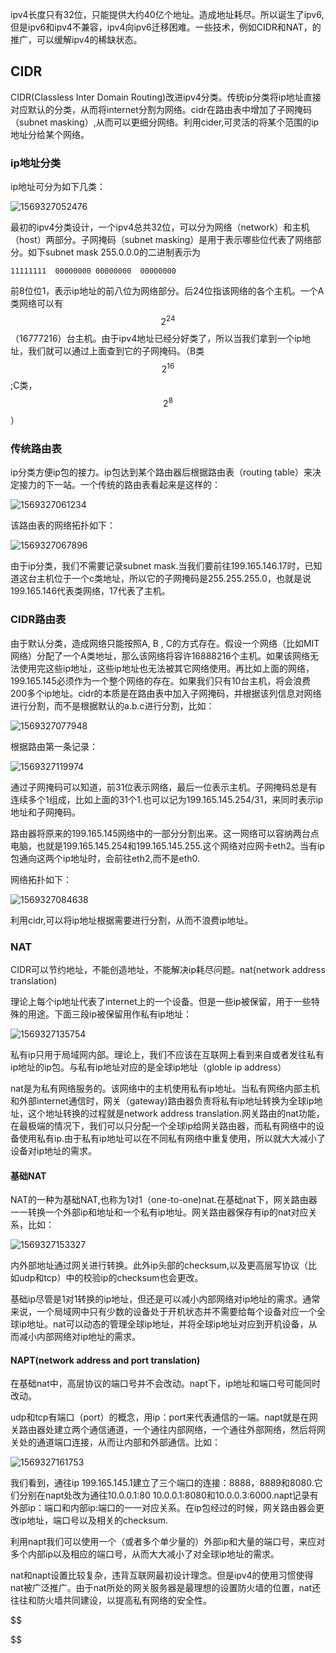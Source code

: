  ipv4长度只有32位，只能提供大约40亿个地址。造成地址耗尽。所以诞生了ipv6,但是ipv6和ipv4不兼容，ipv4向ipv6迁移困难。一些技术，例如CIDR和NAT，的推广，可以缓解ipv4的稀缺状态。

## CIDR

CIDR(Classless Inter Domain Routing)改进ipv4分类。传统ip分类将ip地址直接对应默认的分类，从而将internet分割为网络。cidr在路由表中增加了子网掩码（subnet masking）,从而可以更细分网络。利用cider,可灵活的将某个范围的ip地址分给某个网络。

### ip地址分类

ip地址可分为如下几类：

![1569327052476](image/1569327052476.png)

最初的ipv4分类设计，一个ipv4总共32位，可以分为网络（network）和主机（host）两部分。子网掩码（subnet masking）是用于表示哪些位代表了网络部分。如下subnet mask 255.0.0.0的二进制表示为

```
11111111  00000000 00000000  00000000
```

前8位位1，表示ip地址的前八位为网络部分。后24位指该网络的各个主机。一个A类网络可以有$$2^{24}$$（16777216）台主机。由于ipv4地址已经分好类了，所以当我们拿到一个ip地址，我们就可以通过上面查到它的子网掩码。（B类$$2^{16}$$;C类，$$2^8$$）

### 传统路由表

ip分类方便ip包的接力。ip包达到某个路由器后根据路由表（routing table）来决定接力的下一站。一个传统的路由表看起来是这样的：

![1569327061234](image/1569327061234.png)

该路由表的网络拓扑如下：

![1569327067896](image/1569327067896.png)

由于ip分类，我们不需要记录subnet mask.当我们要前往199.165.146.17时，已知道这台主机位于一个c类地址，所以它的子网掩码是255.255.255.0，也就是说199.165.146代表类网络，17代表了主机。

### CIDR路由表

由于默认分类，造成网络只能按照A, B , C的方式存在。假设一个网络（比如MIT网络）分配了一个A类地址，那么该网络将容许16888216个主机。如果该网络无法使用完这些ip地址，这些ip地址也无法被其它网络使用。再比如上面的网络，199.165.145必须作为一个整个网络的存在。如果我们只有10台主机，将会浪费200多个ip地址。cidr的本质是在路由表中加入子网掩码，并根据该列信息对网络进行分割，而不是根据默认的a.b.c进行分割，比如：

![1569327077948](image/1569327077948.png)

根据路由第一条记录：

![1569327119974](image/1569327119974.png)

通过子网掩码可以知道，前31位表示网络，最后一位表示主机。子网掩码总是有连续多个1组成，比如上面的31个1.也可以记为199.165.145.254/31，来同时表示ip地址和子网掩码。

路由器将原来的199.165.145网络中的一部分分割出来。这一网络可以容纳两台点电脑，也就是199.165.145.254和199.165.145.255.这个网络对应网卡eth2。当有ip包通向这两个ip地址时，会前往eth2,而不是eth0.

网络拓扑如下：

![1569327084638](image/1569327084638.png)

利用cidr,可以将ip地址根据需要进行分割，从而不浪费ip地址。

### NAT

CIDR可以节约地址，不能创造地址，不能解决ip耗尽问题。nat(network address translation)

理论上每个ip地址代表了internet上的一个设备。但是一些ip被保留，用于一些特殊的用途。下面三段ip被保留用作私有ip地址：

![1569327135754](image/1569327135754.png)

私有ip只用于局域网内部。理论上，我们不应该在互联网上看到来自或者发往私有ip地址的ip包。与私有ip地址对应的是全球ip地址（globle ip address）

nat是为私有网络服务的。该网络中的主机使用私有ip地址。当私有网络内部主机和外部internet通信时，网关（gateway)路由器负责将私有ip地址转换为全球ip地址，这个地址转换的过程就是network address translation.网关路由的nat功能，在最极端的情况下，我们可以只分配一个全球ip给网关路由器，而私有网络中的设备使用私有ip.由于私有ip地址可以在不同私有网络中重复使用，所以就大大减小了设备对ip地址的需求。

#### 基础NAT

NAT的一种为基础NAT,也称为1对1（one-to-one)nat.在基础nat下，网关路由器一一转换一个外部ip和地址和一个私有ip地址。网关路由器保存有ip的nat对应关系，比如：

![1569327153327](image/1569327153327.png)

内外部地址通过网关进行转换。此外ip头部的checksum,以及更高层写协议（比如udp和tcp）中的校验ip的checksum也会更改。

基础ip尽管是1对1转换的ip地址，但还是可以减小内部网络对ip地址的需求。通常来说，一个局域网中只有少数的设备处于开机状态并不需要给每个设备对应一个全球ip地址。nat可以动态的管理全球ip地址，并将全球ip地址对应到开机设备，从而减小内部网络对ip地址的需求。

#### NAPT(network address and port translation)

在基础nat中，高层协议的端口号并不会改动。napt下，ip地址和端口号可能同时改动。

udp和tcp有端口（port）的概念，用ip：port来代表通信的一端。napt就是在网关路由器处建立两个通信通道，一个通往内部网络，一个通往外部网络，然后将网关处的通道端口连接，从而让内部和外部通信。比如：

![1569327161753](image/1569327161753.png)

我们看到，通往ip 199.165.145.1建立了三个端口的连接：8888，8889和8080.它们分别在napt处改为通往10.0.0.1:80  10.0.0.1:8080和10.0.0.3:6000.napt记录有外部ip：端口和内部ip:端口的一一对应关系。在ip包经过的时候，网关路由器会更改ip地址，端口号以及相关的checksum.

利用napt我们可以使用一个（或者多个单少量的）外部ip和大量的端口号，来应对多个内部ip以及相应的端口号，从而大大减小了对全球ip地址的需求。

nat和napt设置比较复杂，违背互联网最初设计理念。但是ipv4的使用习惯使得nat被广泛推广。由于nat所处的网关服务器是最理想的设置防火墙的位置，nat还往往和防火墙共同建设，以提高私有网络的安全性。


$$

$$
